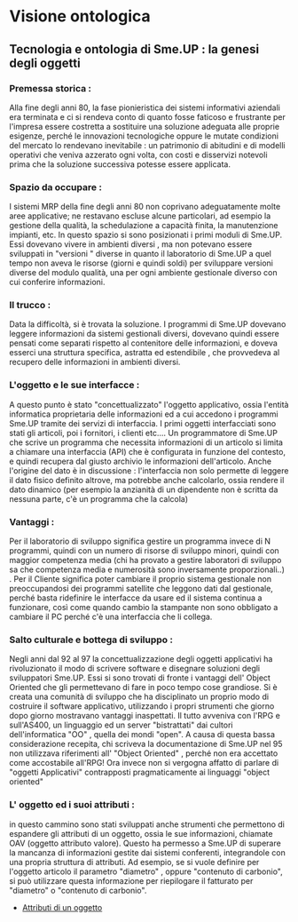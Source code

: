 # Visione ontologica
## Tecnologia e ontologia di Sme.UP :  la genesi degli oggetti
### Premessa storica : 
Alla fine degli anni 80, la fase pionieristica dei sistemi informativi aziendali era terminata e ci si rendeva conto di quanto fosse faticoso e frustrante per l'impresa essere costretta a sostituire una soluzione adeguata alle proprie esigenze, perché le innovazioni tecnologiche oppure le mutate condizioni del mercato lo rendevano inevitabile :  un patrimonio di abitudini e di modelli operativi che veniva azzerato ogni volta, con costi e disservizi notevoli prima che la soluzione successiva potesse essere applicata.
### Spazio da occupare : 
I sistemi MRP della fine degli anni 80 non coprivano adeguatamente molte aree applicative; ne restavano escluse alcune particolari, ad esempio la gestione della qualità, la schedulazione a capacità finita, la manutenzione impianti, etc. In questo spazio si sono posizionati i primi moduli di Sme.UP. Essi dovevano vivere in ambienti diversi , ma non potevano essere sviluppati in "versioni " diverse in quanto il laboratorio di Sme.UP a quel tempo non aveva le risorse (giorni e quindi soldi) per sviluppare versioni diverse del modulo qualità, una per ogni ambiente gestionale diverso con cui conferire informazioni.
### Il trucco : 
Data la difficoltà, si è trovata la soluzione. I programmi di Sme.UP dovevano leggere informazioni da sistemi gestionali diversi, dovevano quindi essere pensati come separati rispetto al contenitore delle informazioni, e doveva esserci una struttura specifica, astratta ed estendibile , che provvedeva al recupero delle informazioni in ambienti diversi.
### L'oggetto e le sue interfacce : 
A questo punto è stato "concettualizzato" l'oggetto applicativo, ossia l'entità informatica proprietaria delle informazioni ed a cui accedono i programmi Sme.UP tramite dei servizi di interfaccia. I primi oggetti interfacciati sono stati gli articoli, poi i fornitori, i clienti etc.... Un programmatore di Sme.UP che scrive un programma che necessita informazioni di un articolo si limita a chiamare una interfaccia (API) che è configurata in funzione del contesto, e quindi recupera dal giusto archivio le informazioni dell'articolo. Anche l'origine del dato è in discussione :  l'interfaccia non solo permette di leggere il dato fisico definito altrove, ma potrebbe anche calcolarlo, ossia rendere il dato dinamico (per esempio la anzianità di un dipendente non è scritta da nessuna parte, c'è un programma che la calcola)
### Vantaggi : 
Per il laboratorio di sviluppo significa gestire un programma invece di N programmi, quindi con un numero di risorse di sviluppo minori, quindi con maggior competenza media (chi ha provato a gestire laboratori di sviluppo sa che competenza media e numerosità sono inversamente proporzionali..) . Per il Cliente significa poter cambiare il proprio sistema gestionale non preoccupandosi dei programmi satellite che leggono dati dal gestionale, perché basta ridefinire le interfacce da usare ed il sistema continua a funzionare, così come quando cambio la stampante non sono obbligato a cambiare il PC perché c'è una interfaccia che li collega.
### Salto culturale e bottega di sviluppo : 
Negli anni dal 92 al 97 la concettualizzazione degli oggetti applicativi ha rivoluzionato il modo di scrivere software e disegnare soluzioni degli sviluppatori Sme.UP. Essi si sono trovati di fronte i vantaggi dell' Object Oriented che gli permettevano di fare in poco tempo cose grandiose. Si è creata una comunità di sviluppo che ha disciplinato un proprio modo di costruire il software applicativo, utilizzando i propri strumenti che giorno dopo giorno mostravano vantaggi inaspettati.
Il tutto avveniva con l'RPG e sull'AS400, un linguaggio ed un server "bistrattati" dai cultori dell'informatica "OO" , quella dei mondi "open". A causa di questa bassa considerazione recepita, chi scriveva la documentazione di Sme.UP nel 95 non utilizzava riferimenti all' "Object Oriented" , perché non era accettato come accostabile all'RPG! Ora invece non si vergogna affatto di parlare di "oggetti Applicativi" contrapposti pragmaticamente ai linguaggi "object oriented"

### L' oggetto ed i suoi attributi : 
in questo cammino sono stati sviluppati anche strumenti che permettono di espandere gli attributi di un oggetto, ossia le sue informazioni, chiamate OAV (oggetto attributo valore). Questo ha permesso a Sme.UP di superare la mancanza di informazioni gestite dai sistemi conferenti, integrandole con una propria struttura di attributi. Ad esempio, se si vuole definire per l'oggetto articolo il parametro "diametro" , oppure "contenuto di carbonio", si può utilizzare questa informazione per riepilogare il fatturato per "diametro" o "contenuto di carbonio".
- [Attributi di un oggetto](Sorgenti/MB/DOC_OPE/B£_OAV)
